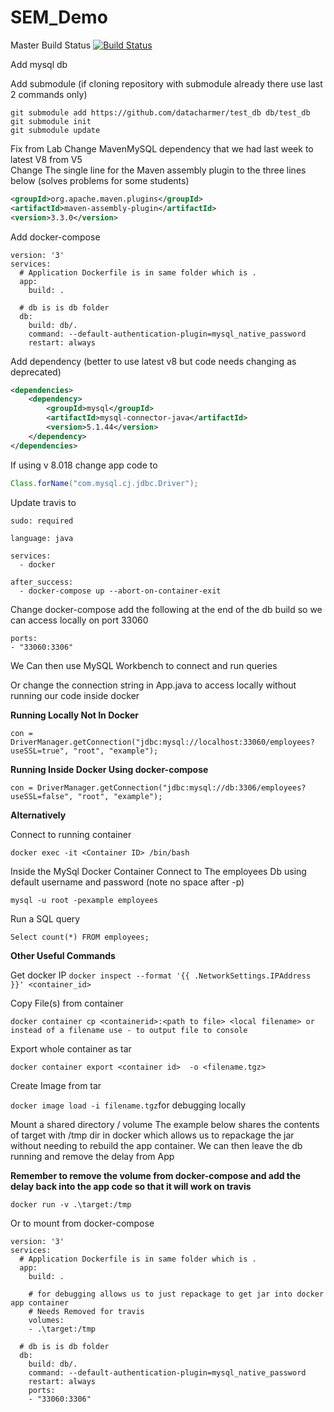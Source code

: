 # SEM_Demo
Master Build Status [![Build Status](https://travis-ci.com/Kevin-Sim/SEM_Demo.svg?branch=master)](https://travis-ci.com/Kevin-Sim/SEM_Demo)

Add mysql db

Add submodule (if cloning repository with submodule already there use last 2 commands only)

```
git submodule add https://github.com/datacharmer/test_db db/test_db
git submodule init
git submodule update
```

Fix from Lab Change MavenMySQL  dependency that we had last week to latest V8 from V5  
Change The single line for the Maven assembly plugin to the three lines below (solves problems for some students)
```xml
<groupId>org.apache.maven.plugins</groupId>
<artifactId>maven-assembly-plugin</artifactId>
<version>3.3.0</version>
```
Add docker-compose 

```
version: '3'
services:
  # Application Dockerfile is in same folder which is .
  app:
    build: .

  # db is is db folder
  db:
    build: db/.
    command: --default-authentication-plugin=mysql_native_password
    restart: always    
```
Add dependency (better to use latest v8 but code needs changing as deprecated)

```xml
<dependencies>
    <dependency>
        <groupId>mysql</groupId>
        <artifactId>mysql-connector-java</artifactId>
        <version>5.1.44</version>
    </dependency>
</dependencies>
```
If using v 8.018 change app code to
```java
Class.forName("com.mysql.cj.jdbc.Driver");
```
Update travis to 

```
sudo: required

language: java

services:
  - docker

after_success:
  - docker-compose up --abort-on-container-exit
```

Change docker-compose add the following at the end of the db build so we can access locally on port 33060

```
ports:
- "33060:3306"
```
We Can then use MySQL Workbench to connect and run queries

Or change the connection string in App.java to access locally without running our code inside docker

**Running Locally Not In Docker**

``con = DriverManager.getConnection("jdbc:mysql://localhost:33060/employees?useSSL=true", "root", "example");``

**Running Inside Docker Using docker-compose**

``con = DriverManager.getConnection("jdbc:mysql://db:3306/employees?useSSL=false", "root", "example");``

**Alternatively** 

Connect to running container 

``docker exec -it <Container ID> /bin/bash``

Inside the MySql Docker Container Connect to The employees Db using default username and password (note no space after -p) 

``mysql -u root -pexample employees``

Run a SQL query 

``Select count(*) FROM employees;`` 

**Other Useful Commands**

Get docker IP
``docker inspect --format '{{ .NetworkSettings.IPAddress }}' <container_id>``

 Copy File(s) from container

``docker container cp <containerid>:<path to file> <local filename> or instead of a filename use - to output file to console``

Export whole container as tar

``docker container export <container id>  -o <filename.tgz>``

Create Image from tar

``docker image load -i filename.tgz``for debugging locally

Mount a shared directory / volume The example below shares the contents of target with /tmp dir in docker which allows us to repackage the jar without needing to rebuild the app container. We can then leave the db running and remove the delay from App  

**Remember to remove the volume from docker-compose and add the delay back into the app code so that it will work on travis**

``docker run -v .\target:/tmp``

Or to mount from docker-compose
```
version: '3'
services:
  # Application Dockerfile is in same folder which is .
  app:
    build: .

    # for debugging allows us to just repackage to get jar into docker app container
    # Needs Removed for travis
    volumes:
    - .\target:/tmp

  # db is is db folder
  db:
    build: db/.
    command: --default-authentication-plugin=mysql_native_password
    restart: always
    ports:
    - "33060:3306"
```